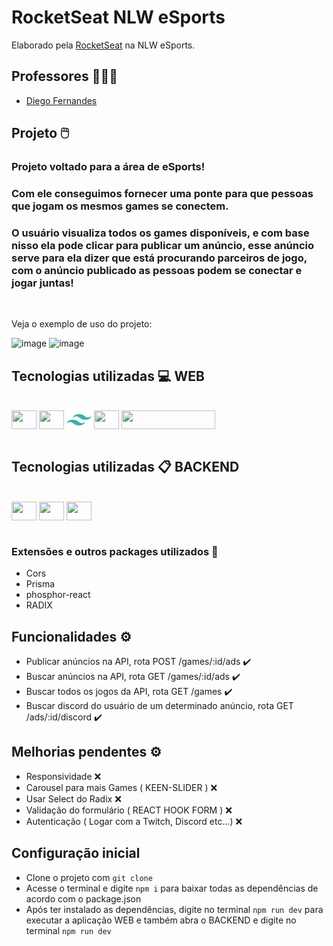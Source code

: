 # RocketSeat NLW eSports

Elaborado pela  [RocketSeat](https://www.rocketseat.com.br/) na NLW eSports.

## Professores 👨🏽‍🏫
- [Diego Fernandes](https://www.linkedin.com/in/diego-schell-fernandes/)

## Projeto 🖱️

<h3>Projeto voltado para a área de eSports!</h3>
<h3>Com ele conseguimos fornecer uma ponte para que pessoas que jogam os mesmos games se conectem.</h3>
<h3>O usuário visualiza todos os games disponíveis, e com base nisso ela pode clicar para publicar um anúncio, esse anúncio serve para ela dizer que está procurando parceiros de jogo, com o anúncio publicado as pessoas podem se conectar e jogar juntas!</h3>
</br>

Veja o exemplo de uso do projeto: 

![image](https://user-images.githubusercontent.com/69023428/190931600-eb3a1bd6-0953-4675-9816-bca0306a9d0d.png)
![image](https://user-images.githubusercontent.com/69023428/190931606-5f5695f1-2968-4ac7-a78f-30f64e1ac063.png)

## Tecnologias utilizadas 💻 WEB
<div style="display: inline_block"><br>
 <img align="center" height="30" width="40" src="https://cdn.jsdelivr.net/gh/devicons/devicon/icons/react/react-original.svg" />
 <img align="center" height="30" width="40" src="https://cdn.jsdelivr.net/gh/devicons/devicon/icons/typescript/typescript-original.svg" />
 <img align="center" height="30" width="40" src="https://raw.githubusercontent.com/devicons/devicon/master/icons/tailwindcss/tailwindcss-plain.svg">
 <img align="center" height="30" width="40" src="https://user-images.githubusercontent.com/69023428/173976855-1ea3994f-570c-49a5-bd43-67b746fd239a.png" /> 
 <img align="center" height="30" width="150" src="https://user-images.githubusercontent.com/69023428/173977057-570c0120-b8b6-4a58-840a-abb0ab85edfd.png" />
</div>

</br>

## Tecnologias utilizadas 📋 BACKEND
<div style="display: inline_block"><br>
 <img align="center" height="30" width="40" src="https://cdn.jsdelivr.net/gh/devicons/devicon/icons/express/express-original.svg" />
 <img align="center" height="30" width="40" src="https://cdn.jsdelivr.net/gh/devicons/devicon/icons/sqlite/sqlite-original.svg" />
 <img align="center" height="30" width="40" src="https://cdn.jsdelivr.net/gh/devicons/devicon/icons/typescript/typescript-original.svg" />
</div>

</br>

### Extensões e outros packages utilizados 🔧
- Cors
- Prisma
- phosphor-react
- RADIX

## Funcionalidades ⚙️
- Publicar anúncios na API, rota POST /games/:id/ads ✔️
- Buscar anúncios na API, rota GET /games/:id/ads ✔️
- Buscar todos os jogos da API, rota GET /games ✔️
- Buscar discord do usuário de um determinado anúncio, rota GET /ads/:id/discord ✔️

## Melhorias pendentes ⚙️ 
- Responsividade ❌
- Carousel para mais Games ( KEEN-SLIDER ) ❌
- Usar Select do Radix ❌
- Validação do formulário ( REACT HOOK FORM ) ❌
- Autenticação ( Logar com a Twitch, Discord etc...) ❌

## Configuração inicial
- Clone o projeto com ```git clone```
- Acesse o terminal e digite ```npm i``` para baixar todas as dependências de acordo com o package.json
- Após ter instalado as dependências, digite no terminal ```npm run dev``` para executar a aplicação WEB e também abra o BACKEND e digite no terminal ```npm run dev```
